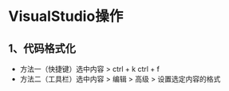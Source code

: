 # VisualStudio操作

## 1、代码格式化

- 方法一（快捷键）选中内容 > ctrl + k ctrl + f
- 方法二（工具栏）选中内容 > 编辑 > 高级 > 设置选定内容的格式